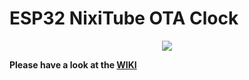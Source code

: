 # ESP32 NixiTube OTA Clock

<p align="center"> 
<img src="https://raw.githubusercontent.com/wiki/lemmi25/ESP32-Numitron-OTA-Watch/images/Additional/intro.gif">
</p>

**Please have a look at the [WIKI](https://github.com/lemmi25/ESP32-Numitron-OTA-Watch/wiki)**
